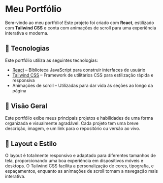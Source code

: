 # Meu Portfólio

Bem-vindo ao meu portfólio! Este projeto foi criado com **React**, estilizado com **Tailwind CSS** e conta com animações de scroll para uma experiência interativa e moderna.

## 🚀 Tecnologias

Este portfólio utiliza as seguintes tecnologias:

-   [React](https://reactjs.org/) – Biblioteca JavaScript para construir interfaces de usuário
-   [Tailwind CSS](https://tailwindcss.com/) – Framework de utilitários CSS para estilização rápida e responsiva
-   Animações de scroll – Utilizadas para dar vida às seções ao longo da página

## 📸 Visão Geral

Este portfólio exibe meus principais projetos e habilidades de uma forma organizada e visualmente agradável. Cada projeto tem uma breve descrição, imagem, e um link para o repositório ou versão ao vivo.

## 🎨 Layout e Estilo

O layout é totalmente responsivo e adaptado para diferentes tamanhos de tela, proporcionando uma boa experiência em dispositivos móveis e desktops. O Tailwind CSS facilita a personalização de cores, tipografia, e espaçamentos, enquanto as animações de scroll tornam a navegação mais interativa.
